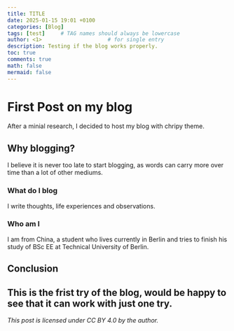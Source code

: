 ```yaml
---
title: TITLE
date: 2025-01-15 19:01 +0100
categories: [Blog]
tags: [test]     # TAG names should always be lowercase
author: <1>                     # for single entry
description: Testing if the blog works properly.
toc: true
comments: true
math: false
mermaid: false
---
```

# First Post on my blog

After a minial research, I decided to host my blog with chripy theme. 

## Why blogging?

I believe it is never too late to start blogging, as words can carry more over time than a lot of other mediums.

### What do I blog

I write thoughts, life experiences and observations. 

### Who am I

I am from China, a student who lives currently in Berlin and tries to finish his study of BSc EE at Technical University of Berlin.

## Conclusion

This is the frist try of the blog, would be happy to see that it can work with just one try.
---

*This post is licensed under CC BY 4.0 by the author.*
